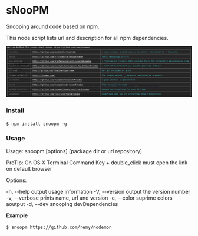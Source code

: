 # sNooPM

Snooping around code based on npm.

This node script lists url and description for all npm dependencies.

![Alt vmware](https://github.com/carvilsi/snoopm/raw/master/img.png)

### Install

 `$ npm install snoopm -g`


### Usage

Usage: snoopm [options] [package dir or url repository]  

ProTip: On OS X Terminal Command Key + double_click must open the link on default browser

Options:

  -h, --help     output usage information
  -V, --version  output the version number
  -v, --verbose  prints name, url and version
  -c, --color    suprime colors aoutput
  -d, --dev      snooping devDependencies


**Example**

`$ snoopm https://github.com/remy/nodemon`
